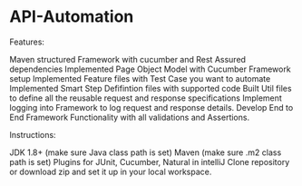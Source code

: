 # API-Automation

Features: 

Maven structured Framework with cucumber and Rest Assured dependencies
Implemented Page Object Model with Cucumber Framework setup
Implemented Feature files with Test Case you want to automate
Implemented Smart Step Defifintion files with supported code
Built Util files to define all the reusable request and response specifications
Implement logging into Framework to log request and response details.
Develop End to End Framework Functionality with all validations and Assertions.

Instructions:

JDK 1.8+ (make sure Java class path is set)
Maven (make sure .m2 class path is set)
Plugins for JUnit, Cucumber, Natural in intelliJ
Clone repository or download zip and set it up in your local workspace.
